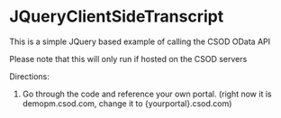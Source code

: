 # JQueryClientSideTranscript
This is a simple JQuery based example of calling the CSOD OData API

Please note that this will only run if hosted on the CSOD servers

Directions: 
  1. Go through the code and reference your own portal. (right now it is demopm.csod.com, change it to {yourportal}.csod.com)
